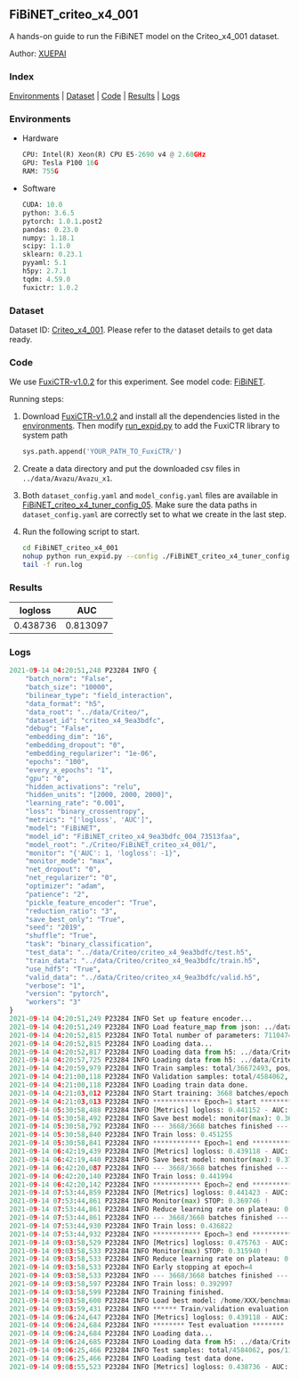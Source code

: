 ## FiBiNET_criteo_x4_001

A hands-on guide to run the FiBiNET model on the Criteo_x4_001 dataset.

Author: [XUEPAI](https://github.com/xue-pai)

### Index
[Environments](#Environments) | [Dataset](#Dataset) | [Code](#Code) | [Results](#Results) | [Logs](#Logs)

### Environments
+ Hardware

  ```python
  CPU: Intel(R) Xeon(R) CPU E5-2690 v4 @ 2.60GHz
  GPU: Tesla P100 16G
  RAM: 755G

  ```

+ Software

  ```python
  CUDA: 10.0
  python: 3.6.5
  pytorch: 1.0.1.post2
  pandas: 0.23.0
  numpy: 1.18.1
  scipy: 1.1.0
  sklearn: 0.23.1
  pyyaml: 5.1
  h5py: 2.7.1
  tqdm: 4.59.0
  fuxictr: 1.0.2
  ```

### Dataset
Dataset ID: [Criteo_x4_001](https://github.com/openbenchmark/BARS/blob/master/ctr_prediction/datasets/Criteo/README.md#Criteo_x4_001). Please refer to the dataset details to get data ready.

### Code

We use [FuxiCTR-v1.0.2](fuxictr_url) for this experiment. See model code: [FiBiNET](https://github.com/xue-pai/FuxiCTR/blob/v1.0.2/fuxictr/pytorch/models/FiBiNET.py).

Running steps:

1. Download [FuxiCTR-v1.0.2](fuxictr_url) and install all the dependencies listed in the [environments](#environments). Then modify [run_expid.py](./run_expid.py#L5) to add the FuxiCTR library to system path
    
    ```python
    sys.path.append('YOUR_PATH_TO_FuxiCTR/')
    ```

2. Create a data directory and put the downloaded csv files in `../data/Avazu/Avazu_x1`.

3. Both `dataset_config.yaml` and `model_config.yaml` files are available in [FiBiNET_criteo_x4_tuner_config_05](./FiBiNET_criteo_x4_tuner_config_05). Make sure the data paths in `dataset_config.yaml` are correctly set to what we create in the last step.

4. Run the following script to start.

    ```bash
    cd FiBiNET_criteo_x4_001
    nohup python run_expid.py --config ./FiBiNET_criteo_x4_tuner_config_05 --expid FiBiNET_criteo_x4_004_73513faa --gpu 0 > run.log &
    tail -f run.log
    ```

### Results

| logloss | AUC  |
|:--------------------:|:--------------------:|
| 0.438736 | 0.813097  |


### Logs
```python
2021-09-14 04:20:51,248 P23284 INFO {
    "batch_norm": "False",
    "batch_size": "10000",
    "bilinear_type": "field_interaction",
    "data_format": "h5",
    "data_root": "../data/Criteo/",
    "dataset_id": "criteo_x4_9ea3bdfc",
    "debug": "False",
    "embedding_dim": "16",
    "embedding_dropout": "0",
    "embedding_regularizer": "1e-06",
    "epochs": "100",
    "every_x_epochs": "1",
    "gpu": "0",
    "hidden_activations": "relu",
    "hidden_units": "[2000, 2000, 2000]",
    "learning_rate": "0.001",
    "loss": "binary_crossentropy",
    "metrics": "['logloss', 'AUC']",
    "model": "FiBiNET",
    "model_id": "FiBiNET_criteo_x4_9ea3bdfc_004_73513faa",
    "model_root": "./Criteo/FiBiNET_criteo_x4_001/",
    "monitor": "{'AUC': 1, 'logloss': -1}",
    "monitor_mode": "max",
    "net_dropout": "0",
    "net_regularizer": "0",
    "optimizer": "adam",
    "patience": "2",
    "pickle_feature_encoder": "True",
    "reduction_ratio": "3",
    "save_best_only": "True",
    "seed": "2019",
    "shuffle": "True",
    "task": "binary_classification",
    "test_data": "../data/Criteo/criteo_x4_9ea3bdfc/test.h5",
    "train_data": "../data/Criteo/criteo_x4_9ea3bdfc/train.h5",
    "use_hdf5": "True",
    "valid_data": "../data/Criteo/criteo_x4_9ea3bdfc/valid.h5",
    "verbose": "1",
    "version": "pytorch",
    "workers": "3"
}
2021-09-14 04:20:51,249 P23284 INFO Set up feature encoder...
2021-09-14 04:20:51,249 P23284 INFO Load feature_map from json: ../data/Criteo/criteo_x4_9ea3bdfc/feature_map.json
2021-09-14 04:20:52,815 P23284 INFO Total number of parameters: 71104747.
2021-09-14 04:20:52,815 P23284 INFO Loading data...
2021-09-14 04:20:52,817 P23284 INFO Loading data from h5: ../data/Criteo/criteo_x4_9ea3bdfc/train.h5
2021-09-14 04:20:57,725 P23284 INFO Loading data from h5: ../data/Criteo/criteo_x4_9ea3bdfc/valid.h5
2021-09-14 04:20:59,979 P23284 INFO Train samples: total/36672493, pos/9396350, neg/27276143, ratio/25.62%
2021-09-14 04:21:00,118 P23284 INFO Validation samples: total/4584062, pos/1174544, neg/3409518, ratio/25.62%
2021-09-14 04:21:00,118 P23284 INFO Loading train data done.
2021-09-14 04:21:03,012 P23284 INFO Start training: 3668 batches/epoch
2021-09-14 04:21:03,013 P23284 INFO ************ Epoch=1 start ************
2021-09-14 05:30:58,488 P23284 INFO [Metrics] logloss: 0.441152 - AUC: 0.810529
2021-09-14 05:30:58,492 P23284 INFO Save best model: monitor(max): 0.369377
2021-09-14 05:30:58,792 P23284 INFO --- 3668/3668 batches finished ---
2021-09-14 05:30:58,840 P23284 INFO Train loss: 0.451255
2021-09-14 05:30:58,841 P23284 INFO ************ Epoch=1 end ************
2021-09-14 06:42:19,439 P23284 INFO [Metrics] logloss: 0.439118 - AUC: 0.812614
2021-09-14 06:42:19,440 P23284 INFO Save best model: monitor(max): 0.373495
2021-09-14 06:42:20,087 P23284 INFO --- 3668/3668 batches finished ---
2021-09-14 06:42:20,140 P23284 INFO Train loss: 0.441994
2021-09-14 06:42:20,142 P23284 INFO ************ Epoch=2 end ************
2021-09-14 07:53:44,859 P23284 INFO [Metrics] logloss: 0.441423 - AUC: 0.811169
2021-09-14 07:53:44,861 P23284 INFO Monitor(max) STOP: 0.369746 !
2021-09-14 07:53:44,861 P23284 INFO Reduce learning rate on plateau: 0.000100
2021-09-14 07:53:44,861 P23284 INFO --- 3668/3668 batches finished ---
2021-09-14 07:53:44,930 P23284 INFO Train loss: 0.436822
2021-09-14 07:53:44,932 P23284 INFO ************ Epoch=3 end ************
2021-09-14 09:03:58,529 P23284 INFO [Metrics] logloss: 0.475763 - AUC: 0.791703
2021-09-14 09:03:58,533 P23284 INFO Monitor(max) STOP: 0.315940 !
2021-09-14 09:03:58,533 P23284 INFO Reduce learning rate on plateau: 0.000010
2021-09-14 09:03:58,533 P23284 INFO Early stopping at epoch=4
2021-09-14 09:03:58,533 P23284 INFO --- 3668/3668 batches finished ---
2021-09-14 09:03:58,597 P23284 INFO Train loss: 0.392997
2021-09-14 09:03:58,599 P23284 INFO Training finished.
2021-09-14 09:03:58,600 P23284 INFO Load best model: /home/XXX/benchmarks/Criteo/FiBiNET_criteo_x4_001/criteo_x4_9ea3bdfc/FiBiNET_criteo_x4_9ea3bdfc_004_73513faa_model.ckpt
2021-09-14 09:03:59,431 P23284 INFO ****** Train/validation evaluation ******
2021-09-14 09:06:24,647 P23284 INFO [Metrics] logloss: 0.439118 - AUC: 0.812614
2021-09-14 09:06:24,684 P23284 INFO ******** Test evaluation ********
2021-09-14 09:06:24,684 P23284 INFO Loading data...
2021-09-14 09:06:24,685 P23284 INFO Loading data from h5: ../data/Criteo/criteo_x4_9ea3bdfc/test.h5
2021-09-14 09:06:25,466 P23284 INFO Test samples: total/4584062, pos/1174544, neg/3409518, ratio/25.62%
2021-09-14 09:06:25,466 P23284 INFO Loading test data done.
2021-09-14 09:08:55,523 P23284 INFO [Metrics] logloss: 0.438736 - AUC: 0.813097

```
